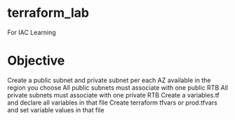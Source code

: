 # terraform_lab
For IAC Learning

Objective
==========
Create a public subnet and private subnet per each AZ available in the region you choose
All public subnets must associate with one public RTB
All private subnets must associate with one private RTB
Create a variables.tf and declare all variables in that file
Create terraform tfvars or prod.tfvars and set variable values in that file
